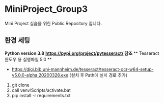# MiniProject_Group3
Mini Project 실습을 위한 Public Repository 입니다.

## 환경 세팅
**Python version 3.8**
**https://pypi.org/project/pytesseract/ 참조**
** Tesseract 윈도우 용 실행파일 5.0 **
* https://digi.bib.uni-mannheim.de/tesseract/tesseract-ocr-w64-setup-v5.0.0-alpha.20200328.exe  (설치 후 Path에 설치 경로 추가)

1. git clone
1. call venv/Scripts/activate.bat
1. pip install -r requirements.txt
